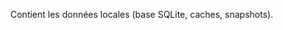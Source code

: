 <!-- 📁 chemin relatif : data\README.md -->
Contient les données locales (base SQLite, caches, snapshots).
